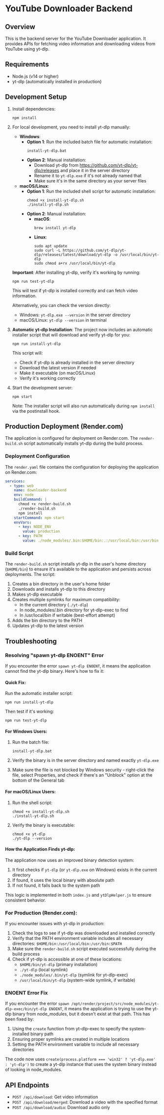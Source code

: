 # YouTube Downloader Backend

## Overview
This is the backend server for the YouTube Downloader application. It provides APIs for fetching video information and downloading videos from YouTube using yt-dlp.

## Requirements
- Node.js (v14 or higher)
- yt-dlp (automatically installed in production)

## Development Setup

1. Install dependencies:
   ```
   npm install
   ```

2. For local development, you need to install yt-dlp manually:
   - **Windows**: 
     - **Option 1**: Run the included batch file for automatic installation:
       ```
       install-yt-dlp.bat
       ```
     - **Option 2**: Manual installation:
       - Download yt-dlp from https://github.com/yt-dlp/yt-dlp/releases and place it in the server directory
       - Rename it to `yt-dlp.exe` if it's not already named that
       - Make sure it's in the same directory as your server files
   - **macOS/Linux**: 
     - **Option 1**: Run the included shell script for automatic installation:
       ```
       chmod +x install-yt-dlp.sh
       ./install-yt-dlp.sh
       ```
     - **Option 2**: Manual installation:
       - **macOS**: 
         ```
         brew install yt-dlp
         ```
       - **Linux**: 
         ```
         sudo apt update
         sudo curl -L https://github.com/yt-dlp/yt-dlp/releases/latest/download/yt-dlp -o /usr/local/bin/yt-dlp
         sudo chmod a+rx /usr/local/bin/yt-dlp
         ```

   **Important**: After installing yt-dlp, verify it's working by running:
    ```
    npm run test-yt-dlp
    ```
    This will test if yt-dlp is installed correctly and can fetch video information.
    
    Alternatively, you can check the version directly:
    - Windows: `yt-dlp.exe --version` in the server directory
    - macOS/Linux: `yt-dlp --version` in terminal

3. **Automatic yt-dlp Installation**:
   The project now includes an automatic installer script that will download and verify yt-dlp for you:
   ```
   npm run install-yt-dlp
   ```
   This script will:
   - Check if yt-dlp is already installed in the server directory
   - Download the latest version if needed
   - Make it executable (on macOS/Linux)
   - Verify it's working correctly

4. Start the development server:
   ```
   npm start
   ```
   
   Note: The installer script will also run automatically during `npm install` via the postinstall hook.

## Production Deployment (Render.com)

The application is configured for deployment on Render.com. The `render-build.sh` script automatically installs yt-dlp during the build process.

### Deployment Configuration

The `render.yaml` file contains the configuration for deploying the application on Render.com:

```yaml
services:
  - type: web
    name: downloader-backend
    env: node
    buildCommand: |
      chmod +x render-build.sh
      ./render-build.sh
      npm install
    startCommand: npm start
    envVars:
      - key: NODE_ENV
        value: production
      - key: PATH
        value: ./node_modules/.bin:$HOME/bin:.:/usr/local/bin:/usr/bin:$PATH
```

### Build Script

The `render-build.sh` script installs yt-dlp in the user's home directory (`$HOME/bin`) to ensure it's available to the application and persists across deployments. The script:

1. Creates a bin directory in the user's home folder
2. Downloads and installs yt-dlp to this directory
3. Makes yt-dlp executable
4. Creates multiple symlinks for maximum compatibility:
   - In the current directory (`./yt-dlp`)
   - In node_modules/.bin directory for yt-dlp-exec to find
   - In /usr/local/bin if writable (best-effort attempt)
5. Adds the bin directory to the PATH
6. Updates yt-dlp to the latest version

## Troubleshooting

### Resolving "spawn yt-dlp ENOENT" Error

If you encounter the error `spawn yt-dlp ENOENT`, it means the application cannot find the yt-dlp binary. Here's how to fix it:

#### Quick Fix:

Run the automatic installer script:
```
npm run install-yt-dlp
```

Then test if it's working:
```
npm run test-yt-dlp
```

#### For Windows Users:

1. Run the batch file:
   ```
   install-yt-dlp.bat
   ```

2. Verify the binary is in the server directory and named exactly `yt-dlp.exe`

3. Make sure the file is not blocked by Windows security - right-click the file, select Properties, and check if there's an "Unblock" option at the bottom of the General tab

#### For macOS/Linux Users:

1. Run the shell script:
   ```
   chmod +x install-yt-dlp.sh
   ./install-yt-dlp.sh
   ```

2. Verify the binary is executable:
   ```
   chmod +x yt-dlp
   ./yt-dlp --version
   ```

#### How the Application Finds yt-dlp:

The application now uses an improved binary detection system:

1. It first checks if `yt-dlp` (or `yt-dlp.exe` on Windows) exists in the current directory
2. If found, it uses the local binary with absolute path
3. If not found, it falls back to the system path

This logic is implemented in both `index.js` and `ytDlpHelper.js` to ensure consistent behavior.

### For Production (Render.com):

If you encounter issues with yt-dlp in production:

1. Check the logs to see if yt-dlp was downloaded and installed correctly
2. Verify that the PATH environment variable includes all necessary directories: `$HOME/bin:/usr/local/bin:/usr/bin:$PATH`
3. Make sure the `render-build.sh` script executed successfully during the build process
4. Check if yt-dlp is accessible at one of these locations:
   - `$HOME/bin/yt-dlp` (primary installation)
   - `./yt-dlp` (local symlink)
   - `./node_modules/.bin/yt-dlp` (symlink for yt-dlp-exec)
   - `/usr/local/bin/yt-dlp` (system-wide symlink, if writable)

### ENOENT Error Fix

If you encounter the error `spawn /opt/render/project/src/node_modules/yt-dlp-exec/bin/yt-dlp ENOENT`, it means the application is trying to use the yt-dlp binary from node_modules, but it doesn't exist at that path. This has been fixed by:

1. Using the `create` function from yt-dlp-exec to specify the system-installed binary path
2. Ensuring proper symlinks are created in multiple locations
3. Setting the PATH environment variable to include all necessary directories

The code now uses `create(process.platform === 'win32' ? 'yt-dlp.exe' : 'yt-dlp')` to create a yt-dlp instance that uses the system binary instead of looking in node_modules.

## API Endpoints

- `POST /api/download`: Get video information
- `POST /api/download/merged`: Download a video with the specified format
- `POST /api/download/audio`: Download audio only